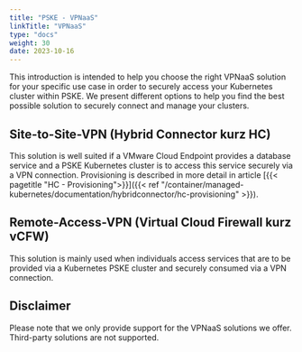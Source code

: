 ```yaml
---
title: "PSKE - VPNaaS"
linkTitle: "VPNaaS"
type: "docs"
weight: 30
date: 2023-10-16
---
```


This introduction is intended to help you choose the right VPNaaS solution for your specific use case in order to securely access your Kubernetes cluster within PSKE. 
We present different options to help you find the best possible solution to securely connect and manage your clusters.

## Site-to-Site-VPN (Hybrid Connector kurz HC)
This solution is well suited if a VMware Cloud Endpoint provides a database service and a PSKE Kubernetes cluster is to access this service securely via a VPN connection. 
Provisioning is described in more detail in article  [{{< pagetitle "HC - Provisioning">}}]({{< ref "/container/managed-kubernetes/documentation/hybridconnector/hc-provisioning" >}}).

## Remote-Access-VPN (Virtual Cloud Firewall kurz vCFW)
This solution is mainly used when individuals access services that are to be provided via a Kubernetes PSKE cluster and securely consumed via a VPN connection.

## Disclaimer
Please note that we only provide support for the VPNaaS solutions we offer. Third-party solutions are not supported.

